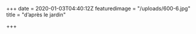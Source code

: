+++
date = 2020-01-03T04:40:12Z
featuredimage = "/uploads/600-6.jpg"
title = "d’après le jardin"

+++
